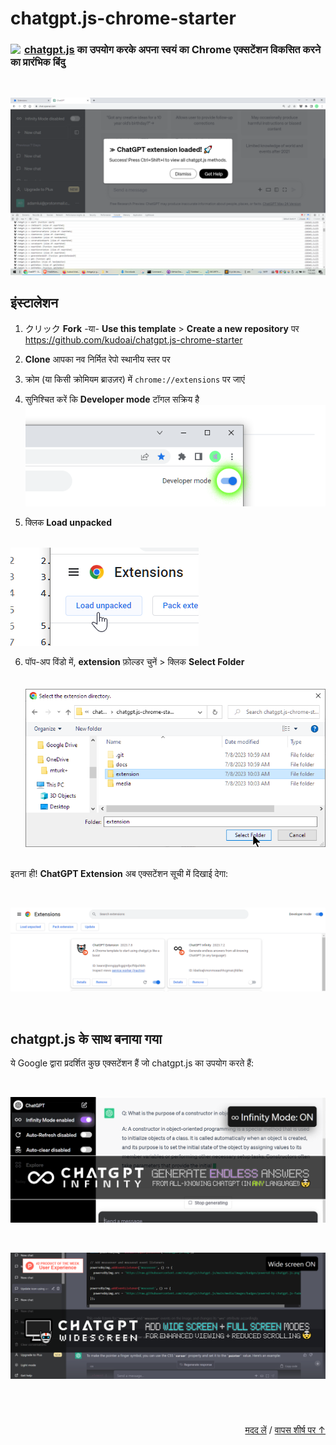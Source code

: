 # chatgpt.js-chrome-starter

<h3><img style="margin: 0 2px -1px 0" height=16 src="https://www.google.com/chrome/static/images/favicons/apple-icon-60x60.png"> <a href="https://github.com/kudoai/chatgpt.js">chatgpt.js</a> का उपयोग करके अपना स्वयं का Chrome एक्सटेंशन विकसित करने का प्रारंभिक बिंदु</h3>

<br>

![](../../media/images/screenshots/extension-loaded.png)

## इंस्टालेशन

1. クリック **Fork** -या- **Use this template** > **Create a new repository** पर https://github.com/kudoai/chatgpt.js-chrome-starter

2. **Clone** आपका नव निर्मित रेपो स्थानीय स्तर पर

3. क्रोम (या किसी क्रोमियम ब्राउज़र) में `chrome://extensions` पर जाएं

4. सुनिश्चित करें कि **Developer mode** टॉगल सक्रिय है<br>
![](../../media/images/screenshots/developer-mode-toggle.png)

5. क्लिक **Load unpacked**<br><br>
<img src="../../media/images/screenshots/load-unpacked-button.png">
<br>

6. पॉप-अप विंडो में, **extension** फ़ोल्डर चुनें > क्लिक **Select Folder**<br><br><br>
<img src="../../media/images/screenshots/select-extension-folder.png"><br><br>

इतना ही! **ChatGPT Extension** अब एक्सटेंशन सूची में दिखाई देगा:

<br>

![](../../media/images/screenshots/chatgpt-extension-in-list.png)

<br>

## chatgpt.js के साथ बनाया गया

ये Google द्वारा प्रदर्शित कुछ एक्सटेंशन हैं जो chatgpt.js का उपयोग करते हैं:

<div align="center">

<br>

<a href="https://chatgptinfinity.com" target="_blank"><img width=777 src="https://raw.githubusercontent.com/adamlui/chatgpt-infinity/main/chrome/media/images/tiles/marquee-promo-tile-1400x560.png"></a>

<br>

<a href="https://chatgptwidescreen.com" target="_blank"><img width=777 src="https://raw.githubusercontent.com/adamlui/chatgpt-widescreen/main/chrome/media/images/tiles/marquee-promo-tile-1400x560.png"></a>

<br>

</div>

#

<div align="right"><a href="https://github.com/kudoai/chatgpt.js-chrome-starter/issues">मदद लें</a> / <a href="#">वापस शीर्ष पर ↑</a></div>
